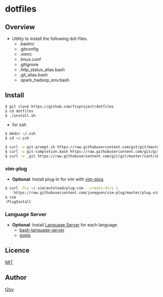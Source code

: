 dotfiles
===

## Overview

* Utility to install the following dot-files.
  - .bashrc
  - .gitconfig
  - .vimrc
  - .tmux.conf
  - .gitignore
  - .http_status_alias.bash
  - .git_alias.bash
  - .spark_hadoop_env.bash

## Install

```sh
$ git clone https://github.com/fisproject/dotfiles
$ cd dotfiles
$ ./install.sh
```

* for zsh

```sh
$ mkdir ~/.zsh
$ cd ~/.zsh

$ curl -o git-prompt.sh https://raw.githubusercontent.com/git/git/master/contrib/completion/git-prompt.sh
$ curl -o git-completion.bash https://raw.githubusercontent.com/git/git/master/contrib/completion/git-completion.bash
$ curl -o _git https://raw.githubusercontent.com/git/git/master/contrib/completion/git-completion.zsh
```

### vim-plug

* **Optional**: Install plug-in for vim with [vim-plug](https://github.com/junegunn/vim-plug).

```sh
$ curl -fLo ~/.vim/autoload/plug.vim --create-dirs \
    https://raw.githubusercontent.com/junegunn/vim-plug/master/plug.vim
$ vim
:PlugInstall
```

### Language Server

* **Optional**: Install [Language Server](https://langserver.org/) for each language.
  - [bash-language-server](https://github.com/mads-hartmann/bash-language-server)
  - [gopls](https://github.com/golang/tools/tree/master/gopls)

## Licence

[MIT](http://opensource.org/licenses/MIT)

## Author

[t2sy](https://github.com/fisproject)
